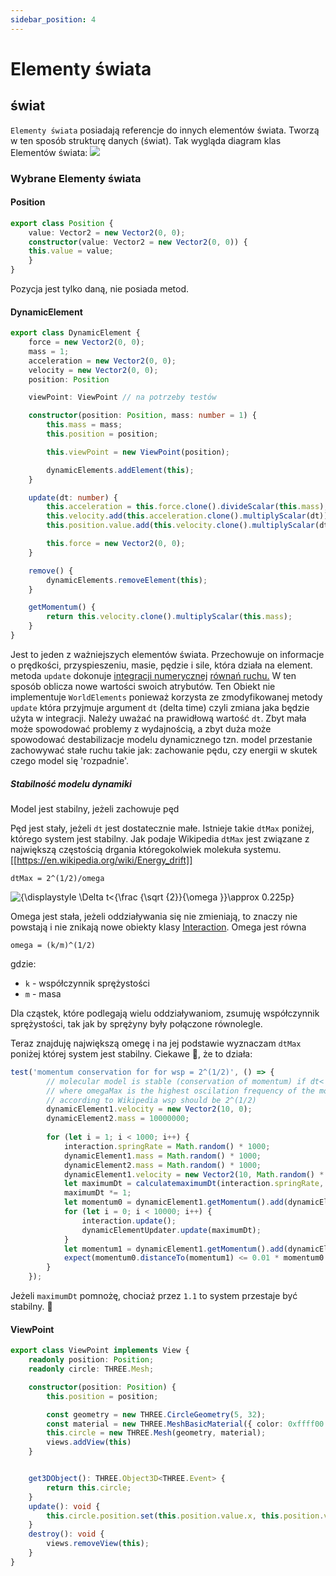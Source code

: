 ```yaml
---
sidebar_position: 4
---
```


# Elementy świata

## świat

`Elementy świata` posiadają referencje do innych elementów świata. Tworzą w ten sposób strukturę danych (świat).
Tak wygląda diagram klas Elementów świata:
![](Pasted%20image%2020230530220551.png)

### Wybrane Elementy świata

#### Position
```ts
export class Position {
    value: Vector2 = new Vector2(0, 0);
    constructor(value: Vector2 = new Vector2(0, 0)) {
    this.value = value;
    }
}
```
Pozycja jest tylko daną, nie posiada metod.

#### DynamicElement
```ts
export class DynamicElement {
    force = new Vector2(0, 0);
    mass = 1;
    acceleration = new Vector2(0, 0);
    velocity = new Vector2(0, 0);
    position: Position

    viewPoint: ViewPoint // na potrzeby testów

    constructor(position: Position, mass: number = 1) {
        this.mass = mass;
        this.position = position;

        this.viewPoint = new ViewPoint(position);

        dynamicElements.addElement(this);
    }

    update(dt: number) {
        this.acceleration = this.force.clone().divideScalar(this.mass);
        this.velocity.add(this.acceleration.clone().multiplyScalar(dt));
        this.position.value.add(this.velocity.clone().multiplyScalar(dt));

        this.force = new Vector2(0, 0);
    }

    remove() {
        dynamicElements.removeElement(this);
    }

    getMomentum() {
        return this.velocity.clone().multiplyScalar(this.mass);
    }
}
```

Jest to jeden z ważniejszych elementów świata. Przechowuje on informacje o prędkości, przyspieszeniu, masie, pędzie i sile, która działa na element. metoda `update` dokonuje [integracji numerycznej](https://en.wikipedia.org/wiki/Numerical_integration#Reasons_for_numerical_integration) [równań ruchu.](https://en.wikipedia.org/wiki/Equations_of_motion) W ten sposób oblicza nowe wartości swoich atrybutów. Ten Obiekt nie implementuje `WorldElements` ponieważ korzysta ze zmodyfikowanej metody `update` która przyjmuje argument `dt` (delta time) czyli zmiana jaka będzie użyta w integracji.
Należy uważać na prawidłową wartość `dt`. Zbyt mała może spowodować problemy z wydajnością, a zbyt duża może spowodować destabilizacje modelu dynamicznego tzn. model przestanie zachowywać stałe ruchu takie jak: zachowanie pędu, czy energii w skutek czego model się 'rozpadnie'.

##### Stabilność modelu dynamiki

Model jest stabilny, jeżeli zachowuje pęd

Pęd jest stały, jeżeli `dt` jest dostatecznie małe. Istnieje takie `dtMax` poniżej, którego system jest stabilny.  Jak podaje Wikipedia `dtMax` jest związane z największą częstością drgania któregokolwiek molekuła systemu. [[https://en.wikipedia.org/wiki/Energy_drift]]

```
dtMax = 2^(1/2)/omega
```
![{\displaystyle \Delta t<{\frac {\sqrt {2}}{\omega }}\approx 0.225p}](https://wikimedia.org/api/rest_v1/media/math/render/svg/2ce85b09695b0dbc73db5971451e712ed4f9f114)

Omega jest stała, jeżeli oddziaływania się nie zmieniają, to znaczy nie powstają i nie znikają nowe obiekty klasy [Interaction](Interaction.ts). Omega jest równa 
```
omega = (k/m)^(1/2)
```
gdzie:
+ `k` - współczynnik sprężystości
+ `m` - masa

Dla cząstek, które podlegają wielu oddziaływaniom, zsumuję współczynnik sprężystości, tak jak by sprężyny były połączone równolegle.

Teraz znajduję największą omegę i na jej podstawie wyznaczam `dtMax` poniżej której system jest stabilny. 
Ciekawe 🤔, że to działa:

```ts
test('momentum conservation for for wsp = 2^(1/2)', () => {
        // molecular model is stable (conservation of momentum) if dt< wsp /omegaMax
        // where omegaMax is the highest oscilation frequency of the molecul in the system 
        // according to Wikipedia wsp should be 2^(1/2)
        dynamicElement1.velocity = new Vector2(10, 0);
        dynamicElement2.mass = 10000000;
        
        for (let i = 1; i < 1000; i++) {
            interaction.springRate = Math.random() * 1000;
            dynamicElement1.mass = Math.random() * 1000;
            dynamicElement2.mass = Math.random() * 1000;
            dynamicElement1.velocity = new Vector2(10, Math.random() * 1000);
            let maximumDt = calculatemaximumDt(interaction.springRate, dynamicElement1.mass, dynamicElement2.mass);
            maximumDt *= 1;
            let momentum0 = dynamicElement1.getMomentum().add(dynamicElement2.getMomentum());
            for (let i = 0; i < 10000; i++) {
                interaction.update();
                dynamicElementUpdater.update(maximumDt);
            }
            let momentum1 = dynamicElement1.getMomentum().add(dynamicElement2.getMomentum());
            expect(momentum0.distanceTo(momentum1) <= 0.01 * momentum0.length()).toBeTruthy();
        }
    });
```
Jeżeli `maximumDt` pomnożę, chociaż przez `1.1` to system przestaje być stabilny. 👏

#### ViewPoint
```ts
export class ViewPoint implements View {
    readonly position: Position;
    readonly circle: THREE.Mesh;

    constructor(position: Position) {
        this.position = position;

        const geometry = new THREE.CircleGeometry(5, 32);
        const material = new THREE.MeshBasicMaterial({ color: 0xffff00 });
        this.circle = new THREE.Mesh(geometry, material);
        views.addView(this)
    }


    get3DObject(): THREE.Object3D<THREE.Event> {
        return this.circle;
    }
    update(): void {
        this.circle.position.set(this.position.value.x, this.position.value.y, 0);
    }
    destroy(): void {
        views.removeView(this);
    }
}
```
